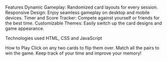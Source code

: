 Features
Dynamic Gameplay: Randomized card layouts for every session.
Responsive Design: Enjoy seamless gameplay on desktop and mobile devices.
Timer and Score Tracker: Compete against yourself or friends for the best time.
Customizable Themes: Easily switch up the card designs and game appearance.

Technologies used HTML, CSS and JavaScript

How to Play
Click on any two cards to flip them over.
Match all the pairs to win the game.
Keep track of your time and improve your memory!
